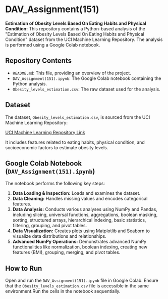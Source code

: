 # DAV_Assignment(151)
**Estimation of Obesity Levels Based On Eating Habits and Physical Condition:**
This repository contains a Python-based analysis of the "Estimation of Obesity Levels Based On Eating Habits and Physical Condition" dataset from the UCI Machine Learning Repository. The analysis is performed using a Google Colab notebook.

## Repository Contents

* `README.md`: This file, providing an overview of the project.
* `DAV_Assignment(151).ipynb`: The Google Colab notebook containing the Python analysis.
* `Obesity_levels_estimation.csv`: The raw dataset used for the analysis.


## Dataset

The dataset, `Obesity_levels_estimation.csv`, is sourced from the UCI Machine Learning Repository:

[UCI Machine Learning Repository Link](https://archive.ics.uci.edu/dataset/544/estimation+of+obesity+levels+based+on+eating+habits+and+physical+condition)

It includes features related to eating habits, physical condition, and socioeconomic factors to estimate obesity levels.

## Google Colab Notebook (`DAV_Assignment(151).ipynb`)

The notebook performs the following key steps:

1.  **Data Loading & Inspection:** Loads and examines the dataset.
2.  **Data Cleaning:** Handles missing values and encodes categorical features.
3.  **Data Analysis:** Conducts various analyses using NumPy and Pandas, including slicing, universal functions, aggregations, boolean masking, sorting, structured arrays, hierarchical indexing, basic statistics, filtering, grouping, and pivot tables.
4.  **Data Visualization:** Creates plots using Matplotlib and Seaborn to visualize data distributions and relationships.
5.  **Advanced NumPy Operations:** Demonstrates advanced NumPy functionalities like normalization, boolean indexing, creating new features (BMI), grouping, merging, and pivot tables.

## How to Run

Open and run the `DAV_Assignment(151).ipynb` file in Google Colab. Ensure that the `Obesity_levels_estimation.csv` file is accessible in the same environment.Run the cells in the notebook sequentially.
